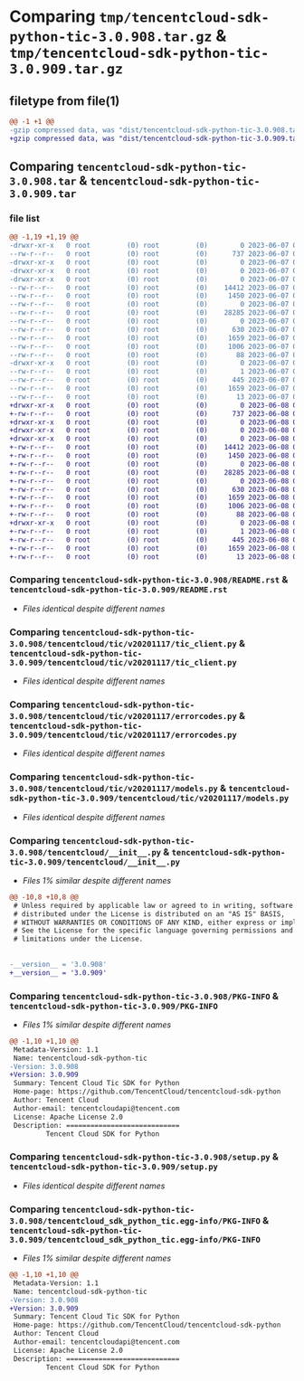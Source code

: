 # Comparing `tmp/tencentcloud-sdk-python-tic-3.0.908.tar.gz` & `tmp/tencentcloud-sdk-python-tic-3.0.909.tar.gz`

## filetype from file(1)

```diff
@@ -1 +1 @@
-gzip compressed data, was "dist/tencentcloud-sdk-python-tic-3.0.908.tar", last modified: Wed Jun  7 00:34:09 2023, max compression
+gzip compressed data, was "dist/tencentcloud-sdk-python-tic-3.0.909.tar", last modified: Thu Jun  8 00:35:08 2023, max compression
```

## Comparing `tencentcloud-sdk-python-tic-3.0.908.tar` & `tencentcloud-sdk-python-tic-3.0.909.tar`

### file list

```diff
@@ -1,19 +1,19 @@
-drwxr-xr-x   0 root         (0) root         (0)        0 2023-06-07 00:34:09.000000 tencentcloud-sdk-python-tic-3.0.908/
--rw-r--r--   0 root         (0) root         (0)      737 2023-06-07 00:34:09.000000 tencentcloud-sdk-python-tic-3.0.908/README.rst
-drwxr-xr-x   0 root         (0) root         (0)        0 2023-06-07 00:34:09.000000 tencentcloud-sdk-python-tic-3.0.908/tencentcloud/
-drwxr-xr-x   0 root         (0) root         (0)        0 2023-06-07 00:34:09.000000 tencentcloud-sdk-python-tic-3.0.908/tencentcloud/tic/
-drwxr-xr-x   0 root         (0) root         (0)        0 2023-06-07 00:34:09.000000 tencentcloud-sdk-python-tic-3.0.908/tencentcloud/tic/v20201117/
--rw-r--r--   0 root         (0) root         (0)    14412 2023-06-07 00:34:09.000000 tencentcloud-sdk-python-tic-3.0.908/tencentcloud/tic/v20201117/tic_client.py
--rw-r--r--   0 root         (0) root         (0)     1450 2023-06-07 00:34:09.000000 tencentcloud-sdk-python-tic-3.0.908/tencentcloud/tic/v20201117/errorcodes.py
--rw-r--r--   0 root         (0) root         (0)        0 2023-06-07 00:34:09.000000 tencentcloud-sdk-python-tic-3.0.908/tencentcloud/tic/v20201117/__init__.py
--rw-r--r--   0 root         (0) root         (0)    28285 2023-06-07 00:34:09.000000 tencentcloud-sdk-python-tic-3.0.908/tencentcloud/tic/v20201117/models.py
--rw-r--r--   0 root         (0) root         (0)        0 2023-06-07 00:34:09.000000 tencentcloud-sdk-python-tic-3.0.908/tencentcloud/tic/__init__.py
--rw-r--r--   0 root         (0) root         (0)      630 2023-06-07 00:34:09.000000 tencentcloud-sdk-python-tic-3.0.908/tencentcloud/__init__.py
--rw-r--r--   0 root         (0) root         (0)     1659 2023-06-07 00:34:09.000000 tencentcloud-sdk-python-tic-3.0.908/PKG-INFO
--rw-r--r--   0 root         (0) root         (0)     1006 2023-06-07 00:34:09.000000 tencentcloud-sdk-python-tic-3.0.908/setup.py
--rw-r--r--   0 root         (0) root         (0)       88 2023-06-07 00:34:09.000000 tencentcloud-sdk-python-tic-3.0.908/setup.cfg
-drwxr-xr-x   0 root         (0) root         (0)        0 2023-06-07 00:34:09.000000 tencentcloud-sdk-python-tic-3.0.908/tencentcloud_sdk_python_tic.egg-info/
--rw-r--r--   0 root         (0) root         (0)        1 2023-06-07 00:34:09.000000 tencentcloud-sdk-python-tic-3.0.908/tencentcloud_sdk_python_tic.egg-info/dependency_links.txt
--rw-r--r--   0 root         (0) root         (0)      445 2023-06-07 00:34:09.000000 tencentcloud-sdk-python-tic-3.0.908/tencentcloud_sdk_python_tic.egg-info/SOURCES.txt
--rw-r--r--   0 root         (0) root         (0)     1659 2023-06-07 00:34:09.000000 tencentcloud-sdk-python-tic-3.0.908/tencentcloud_sdk_python_tic.egg-info/PKG-INFO
--rw-r--r--   0 root         (0) root         (0)       13 2023-06-07 00:34:09.000000 tencentcloud-sdk-python-tic-3.0.908/tencentcloud_sdk_python_tic.egg-info/top_level.txt
+drwxr-xr-x   0 root         (0) root         (0)        0 2023-06-08 00:35:08.000000 tencentcloud-sdk-python-tic-3.0.909/
+-rw-r--r--   0 root         (0) root         (0)      737 2023-06-08 00:35:08.000000 tencentcloud-sdk-python-tic-3.0.909/README.rst
+drwxr-xr-x   0 root         (0) root         (0)        0 2023-06-08 00:35:08.000000 tencentcloud-sdk-python-tic-3.0.909/tencentcloud/
+drwxr-xr-x   0 root         (0) root         (0)        0 2023-06-08 00:35:08.000000 tencentcloud-sdk-python-tic-3.0.909/tencentcloud/tic/
+drwxr-xr-x   0 root         (0) root         (0)        0 2023-06-08 00:35:08.000000 tencentcloud-sdk-python-tic-3.0.909/tencentcloud/tic/v20201117/
+-rw-r--r--   0 root         (0) root         (0)    14412 2023-06-08 00:35:08.000000 tencentcloud-sdk-python-tic-3.0.909/tencentcloud/tic/v20201117/tic_client.py
+-rw-r--r--   0 root         (0) root         (0)     1450 2023-06-08 00:35:08.000000 tencentcloud-sdk-python-tic-3.0.909/tencentcloud/tic/v20201117/errorcodes.py
+-rw-r--r--   0 root         (0) root         (0)        0 2023-06-08 00:35:08.000000 tencentcloud-sdk-python-tic-3.0.909/tencentcloud/tic/v20201117/__init__.py
+-rw-r--r--   0 root         (0) root         (0)    28285 2023-06-08 00:35:08.000000 tencentcloud-sdk-python-tic-3.0.909/tencentcloud/tic/v20201117/models.py
+-rw-r--r--   0 root         (0) root         (0)        0 2023-06-08 00:35:08.000000 tencentcloud-sdk-python-tic-3.0.909/tencentcloud/tic/__init__.py
+-rw-r--r--   0 root         (0) root         (0)      630 2023-06-08 00:35:08.000000 tencentcloud-sdk-python-tic-3.0.909/tencentcloud/__init__.py
+-rw-r--r--   0 root         (0) root         (0)     1659 2023-06-08 00:35:08.000000 tencentcloud-sdk-python-tic-3.0.909/PKG-INFO
+-rw-r--r--   0 root         (0) root         (0)     1006 2023-06-08 00:35:08.000000 tencentcloud-sdk-python-tic-3.0.909/setup.py
+-rw-r--r--   0 root         (0) root         (0)       88 2023-06-08 00:35:08.000000 tencentcloud-sdk-python-tic-3.0.909/setup.cfg
+drwxr-xr-x   0 root         (0) root         (0)        0 2023-06-08 00:35:08.000000 tencentcloud-sdk-python-tic-3.0.909/tencentcloud_sdk_python_tic.egg-info/
+-rw-r--r--   0 root         (0) root         (0)        1 2023-06-08 00:35:08.000000 tencentcloud-sdk-python-tic-3.0.909/tencentcloud_sdk_python_tic.egg-info/dependency_links.txt
+-rw-r--r--   0 root         (0) root         (0)      445 2023-06-08 00:35:08.000000 tencentcloud-sdk-python-tic-3.0.909/tencentcloud_sdk_python_tic.egg-info/SOURCES.txt
+-rw-r--r--   0 root         (0) root         (0)     1659 2023-06-08 00:35:08.000000 tencentcloud-sdk-python-tic-3.0.909/tencentcloud_sdk_python_tic.egg-info/PKG-INFO
+-rw-r--r--   0 root         (0) root         (0)       13 2023-06-08 00:35:08.000000 tencentcloud-sdk-python-tic-3.0.909/tencentcloud_sdk_python_tic.egg-info/top_level.txt
```

### Comparing `tencentcloud-sdk-python-tic-3.0.908/README.rst` & `tencentcloud-sdk-python-tic-3.0.909/README.rst`

 * *Files identical despite different names*

### Comparing `tencentcloud-sdk-python-tic-3.0.908/tencentcloud/tic/v20201117/tic_client.py` & `tencentcloud-sdk-python-tic-3.0.909/tencentcloud/tic/v20201117/tic_client.py`

 * *Files identical despite different names*

### Comparing `tencentcloud-sdk-python-tic-3.0.908/tencentcloud/tic/v20201117/errorcodes.py` & `tencentcloud-sdk-python-tic-3.0.909/tencentcloud/tic/v20201117/errorcodes.py`

 * *Files identical despite different names*

### Comparing `tencentcloud-sdk-python-tic-3.0.908/tencentcloud/tic/v20201117/models.py` & `tencentcloud-sdk-python-tic-3.0.909/tencentcloud/tic/v20201117/models.py`

 * *Files identical despite different names*

### Comparing `tencentcloud-sdk-python-tic-3.0.908/tencentcloud/__init__.py` & `tencentcloud-sdk-python-tic-3.0.909/tencentcloud/__init__.py`

 * *Files 1% similar despite different names*

```diff
@@ -10,8 +10,8 @@
 # Unless required by applicable law or agreed to in writing, software
 # distributed under the License is distributed on an "AS IS" BASIS,
 # WITHOUT WARRANTIES OR CONDITIONS OF ANY KIND, either express or implied.
 # See the License for the specific language governing permissions and
 # limitations under the License.
 
 
-__version__ = '3.0.908'
+__version__ = '3.0.909'
```

### Comparing `tencentcloud-sdk-python-tic-3.0.908/PKG-INFO` & `tencentcloud-sdk-python-tic-3.0.909/PKG-INFO`

 * *Files 1% similar despite different names*

```diff
@@ -1,10 +1,10 @@
 Metadata-Version: 1.1
 Name: tencentcloud-sdk-python-tic
-Version: 3.0.908
+Version: 3.0.909
 Summary: Tencent Cloud Tic SDK for Python
 Home-page: https://github.com/TencentCloud/tencentcloud-sdk-python
 Author: Tencent Cloud
 Author-email: tencentcloudapi@tencent.com
 License: Apache License 2.0
 Description: ============================
         Tencent Cloud SDK for Python
```

### Comparing `tencentcloud-sdk-python-tic-3.0.908/setup.py` & `tencentcloud-sdk-python-tic-3.0.909/setup.py`

 * *Files identical despite different names*

### Comparing `tencentcloud-sdk-python-tic-3.0.908/tencentcloud_sdk_python_tic.egg-info/PKG-INFO` & `tencentcloud-sdk-python-tic-3.0.909/tencentcloud_sdk_python_tic.egg-info/PKG-INFO`

 * *Files 1% similar despite different names*

```diff
@@ -1,10 +1,10 @@
 Metadata-Version: 1.1
 Name: tencentcloud-sdk-python-tic
-Version: 3.0.908
+Version: 3.0.909
 Summary: Tencent Cloud Tic SDK for Python
 Home-page: https://github.com/TencentCloud/tencentcloud-sdk-python
 Author: Tencent Cloud
 Author-email: tencentcloudapi@tencent.com
 License: Apache License 2.0
 Description: ============================
         Tencent Cloud SDK for Python
```

